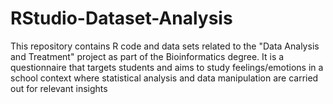 # RStudio-Dataset-Analysis
This repository contains R code and data sets related to the "Data Analysis and Treatment" project as part of the Bioinformatics degree. It is a questionnaire that targets students and aims to study feelings/emotions in a school context where statistical analysis and data manipulation are carried out for relevant insights
